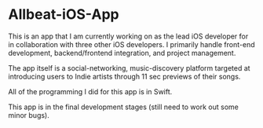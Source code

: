 # Allbeat-iOS-App
This is an app that I am currently working on as the lead iOS developer for in collaboration with three other iOS developers. I primarily handle front-end development, backend/frontend integration, and project management.

The app itself is a social-networking, music-discovery platform targeted at introducing users to Indie artists through 11 sec previews of their songs.

All of the programming I did for this app is in Swift.

This app is in the final development stages (still need to work out some minor bugs).
